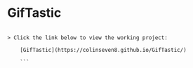 # GifTastic

```

> Click the link below to view the working project:

	[GifTastic](https://colinseven8.github.io/GifTastic/)

    ```